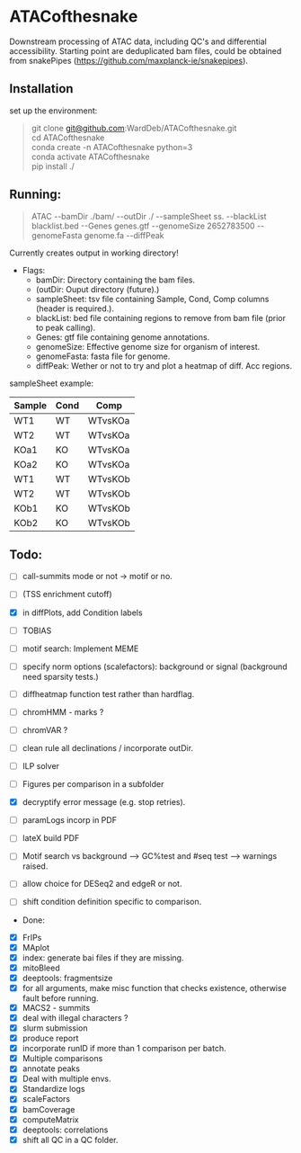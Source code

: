# ATACofthesnake

Downstream processing of ATAC data, including QC's and differential accessibility. Starting point are deduplicated bam files, could be obtained from snakePipes (https://github.com/maxplanck-ie/snakepipes).


## Installation

  set up the environment:  
>  git clone git@github.com:WardDeb/ATACofthesnake.git  
>  cd ATACofthesnake  
>  conda create -n ATACofthesnake python=3  
>  conda activate ATACofthesnake  
>  pip install ./  

## Running:  

> ATAC --bamDir ./bam/ --outDir ./ --sampleSheet ss. --blackList blacklist.bed --Genes genes.gtf --genomeSize 2652783500 --genomeFasta genome.fa --diffPeak

Currently creates output in working directory!

  - Flags:
    - bamDir: Directory containing the bam files.  
    - (outDir: Ouput directory (future).)  
    - sampleSheet: tsv file containing Sample, Cond, Comp columns (header is required.).  
    - blackList: bed file containing regions to remove from bam file (prior to peak calling).  
    - Genes: gtf file containing genome annotations.  
    - genomeSize: Effective genome size for organism of interest.  
    - genomeFasta: fasta file for genome.  
    - diffPeak: Wether or not to try and plot a heatmap of diff. Acc regions.
  
  sampleSheet example:

  | Sample | Cond | Comp |
  | -- | -- | -- |
  | WT1 | WT | WTvsKOa |
  | WT2 | WT | WTvsKOa |
  | KOa1 | KO | WTvsKOa |
  | KOa2 | KO | WTvsKOa |
  | WT1 | WT | WTvsKOb |
  | WT2 | WT | WTvsKOb |
  | KOb1 | KO | WTvsKOb |
  | KOb2 | KO | WTvsKOb |


## Todo:

 - [ ] call-summits mode or not -> motif or no.
 - [ ] (TSS enrichment cutoff)
 - [x] in diffPlots, add Condition labels
 - [ ] TOBIAS
 - [ ] motif search: Implement MEME
 - [ ] specify norm options (scalefactors): background or signal (background need sparsity tests.)
 - [ ] diffheatmap function test rather than hardflag.
 - [ ] chromHMM - marks ?
 - [ ] chromVAR ?
 - [ ] clean rule all declinations / incorporate outDir.
 - [ ] ILP solver
 - [ ] Figures per comparison in a subfolder
 - [x] decryptify error message (e.g. stop retries).
 - [ ] paramLogs incorp in PDF
 - [ ] lateX build PDF
 - [ ] Motif search vs background --> GC%test and #seq test --> warnings raised.
 - [ ] allow choice for DESeq2 and edgeR or not.
 - [ ] shift condition definition specific to comparison.

 
- Done:
 - [x] FrIPs
 - [x] MAplot
 - [x] index: generate bai files if they are missing.
 - [x] mitoBleed
 - [x] deeptools: fragmentsize
 - [x] for all arguments, make misc function that checks existence, otherwise fault before running.
 - [x] MACS2 - summits
 - [x] deal with illegal characters ?
 - [x] slurm submission
 - [x] produce report
 - [x] incorporate runID if more than 1 comparison per batch.
 - [x] Multiple comparisons
 - [x] annotate peaks
 - [x] Deal with multiple envs.
 - [x] Standardize logs
 - [x] scaleFactors
 - [x] bamCoverage
 - [x] computeMatrix
 - [x] deeptools: correlations
 - [x] shift all QC in a QC folder.